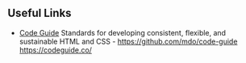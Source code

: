 
## Useful Links

- [Code Guide](https://codeguide.co) Standards for developing consistent, flexible, and sustainable HTML and CSS -  https://github.com/mdo/code-guide https://codeguide.co/

